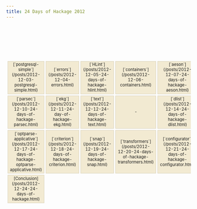 ```yaml
---
title: 24 Days of Hackage 2012
---
```

<style>
table {
  border-spacing: 4px;
  border-collapse: separate;
  font-size: 0.8em;
}

table td {
  border: 1px solid #d9d2ba;
  height: 6em;
  background-color: rgb(242, 234, 210);
  text-align: center;
  vertical-align: center;
}
table td code { white-space: normal !important; }
</style>

<table> <tr>
  <td colspan="5" style="border: none; background: transparent"></td>
  <td>[Cabal](/posts/2012-12-01-24-days-of-hackage.html)</td>
  <td>[`digestive-functors`](/posts/2012-12-02-digestive-functors.html)</td> </tr> <tr>
  <td>[`postgresql-simple`](/posts/2012-12-03-postgresql-simple.html)</td>
  <td>[`errors`](/posts/2012-12-04-errors.html)</td>
  <td>[`HLint`](/posts/2012-12-05-24-days-of-hackage-hlint.html)</td>
  <td>[`containers`](/posts/2012-12-06-containers.html)</td>
  <td>[`aeson`](/posts/2012-12-07-24-days-of-hackage-aeson.html)</td>
  <td>[`QuickCheck`](/posts/2012-12-08-24-days-of-hackage.html)</td>
  <td>[`lens`](/posts/2012-12-09-24-days-of-hackage-lens.html)</td> </tr> <tr>
  <td>[`parsec`](/posts/2012-12-10-24-days-of-hackage-parsec.html)</td>
  <td>[`ekg`](/posts/2012-12-11-24-day-of-hackage-ekg.html)</td>
  <td>[`text`](/posts/2012-12-12-24-days-of-hackage-text.html)</td>
  <td>-</td>
  <td>[`dlist`](/posts/2012-12-14-24-days-of-hackage-dlist.html)</td>
  <td>[`haskelldb`](/posts/2012-12-15-24-days-of-hackage-haskelldb.html)</td>
  <td>[`pipes`](/posts/2012-12-16-24-days-of-hackage-pipes.html)</td> </tr> <tr>
  <td>[`optparse-applicative`](/posts/2012-12-17-24-days-of-hackage-optparse-applicative.html)</td>
  <td>[`criterion`](/posts/2012-12-18-24-days-of-hackage-criterion.html)</td>
  <td>[`snap`](/posts/2012-12-19-24-days-of-hackage-snap.html)</td>
  <td>[`transformers`](/posts/2012-12-20-24-days-of-hackage-transformers.html)</td>
  <td>[`configurator`](/posts/2012-12-21-24-days-of-hackage-configurator.html)</td>
  <td>[`blaze-html`](/posts/2012-12-22-24-days-of-hackage-blaze.html)</td>
  <td>[`base`](/posts/2012-12-23-24-days-of-hackage-base.html)</td> </tr> <tr>
  <td>[Conclusion](/posts/2012-12-24-24-days-of-hackage.html)</td>
  </tr>
</table>
